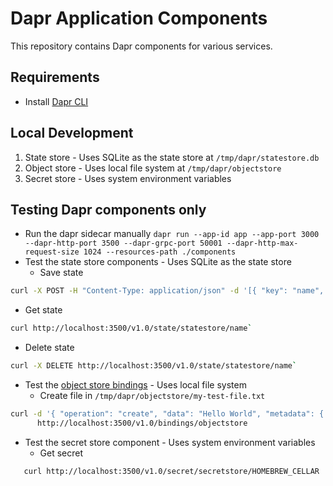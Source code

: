 # Dapr Application Components

This repository contains Dapr components for various services.

## Requirements
- Install [Dapr CLI](https://docs.dapr.io/getting-started/install-dapr-cli/)

## Local Development
1. State store - Uses SQLite as the state store at `/tmp/dapr/statestore.db`
2. Object store - Uses local file system at `/tmp/dapr/objectstore`
3. Secret store - Uses system environment variables

## Testing Dapr components only
- Run the dapr sidecar manually `dapr run --app-id app --app-port 3000 --dapr-http-port 3500 --dapr-grpc-port 50001 --dapr-http-max-request-size 1024 --resources-path ./components`
- Test the state store components - Uses SQLite as the state store
    - Save state
```bash
curl -X POST -H "Content-Type: application/json" -d '[{ "key": "name", "value": "Bruce Wayne"}]' http://localhost:3500/v1.0/state/statestore`
```
- Get state
```bash
curl http://localhost:3500/v1.0/state/statestore/name`
```
- Delete state
```bash
curl -X DELETE http://localhost:3500/v1.0/state/statestore/name`
```
- Test the [object store bindings](https://docs.dapr.io/reference/components-reference/supported-bindings/localstorage/) - Uses local file system
    - Create file in `/tmp/dapr/objectstore/my-test-file.txt`
```bash
curl -d '{ "operation": "create", "data": "Hello World", "metadata": { "fileName": "my-test-file.txt" } }' \
      http://localhost:3500/v1.0/bindings/objectstore
```
- Test the secret store component - Uses system environment variables
    - Get secret
```bash
   curl http://localhost:3500/v1.0/secret/secretstore/HOMEBREW_CELLAR
```